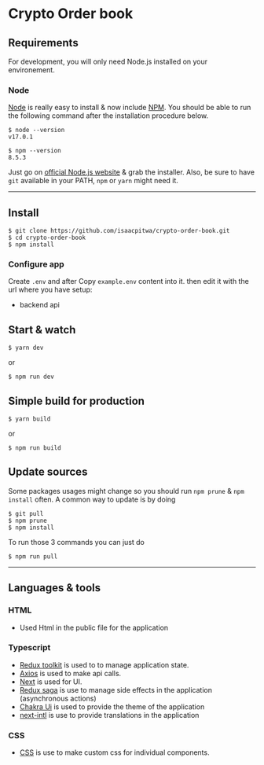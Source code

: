 # Crypto Order book

## Requirements

For development, you will only need Node.js installed on your environement.

### Node

[Node](http://nodejs.org/) is really easy to install & now include [NPM](https://npmjs.org/).
You should be able to run the following command after the installation procedure
below.

    $ node --version
    v17.0.1

    $ npm --version
    8.5.3

Just go on [official Node.js website](http://nodejs.org/) & grab the installer.
Also, be sure to have `git` available in your PATH, `npm` or `yarn` might need it.

---

## Install

    $ git clone https://github.com/isaacpitwa/crypto-order-book.git
    $ cd crypto-order-book
    $ npm install

### Configure app

Create `.env` and after Copy `example.env` content into it. then edit it with the url where you have setup:

- backend api

## Start & watch

    $ yarn dev

or

    $ npm run dev

## Simple build for production

    $ yarn build

or 

    $ npm run build

## Update sources

Some packages usages might change so you should run `npm prune` & `npm install` often.
A common way to update is by doing

    $ git pull
    $ npm prune
    $ npm install

To run those 3 commands you can just do

    $ npm run pull

---

## Languages & tools

### HTML

- Used Html in the public file for the application

### Typescript

- [Redux toolkit](https://redux-toolkit.js.org/) is used to to manage application state.
- [Axios](https://axios-http.com/docs/intro) is used to make api calls.
- [Next](https://nextjs.org/t) is used for UI.
- [Redux saga](https://redux-saga.js.org/) is use to manage side effects in the application (asynchronous actions)
- [Chakra Ui](https://chakra-ui.com/) is used to provide the theme of the application
- [next-intl](https://next-intl-docs.vercel.app/) is use to provide translations in the application

### CSS

- [CSS](https://developer.mozilla.org/en-US/docs/Web/CSS/) is use to make custom css for individual components.